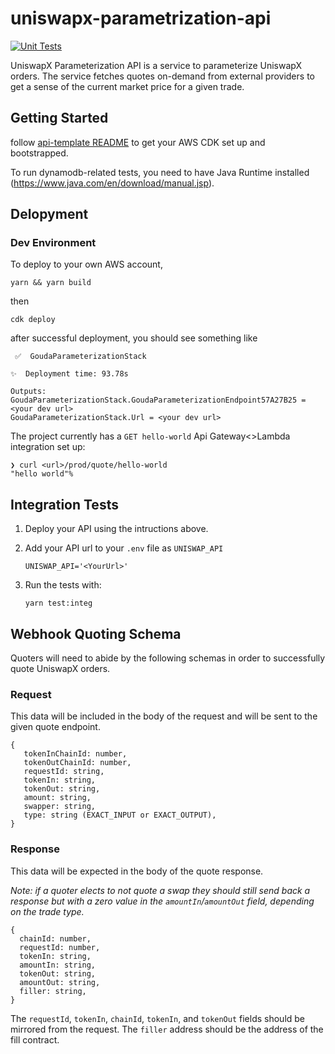 # uniswapx-parametrization-api

[![Unit Tests](https://github.com/Uniswap/uniswapx-parameterization-api/actions/workflows/test.yml/badge.svg)](https://github.com/Uniswap/uniswapx-parameterization-api/actions/workflows/test.yml)

UniswapX Parameterization API is a service to parameterize UniswapX orders. The service fetches quotes on-demand from external providers to get a sense of the current market price for a given trade.

## Getting Started

follow [api-template README](https://github.com/Uniswap/api-template#first-time-developing-on-aws-or-with-cdk) to get your AWS CDK set up and bootstrapped.

To run dynamodb-related tests, you need to have Java Runtime installed (https://www.java.com/en/download/manual.jsp).

## Delopyment

### Dev Environment

To deploy to your own AWS account,

```
yarn && yarn build
```

then

```
cdk deploy
```

after successful deployment, you should see something like

```
 ✅  GoudaParameterizationStack

✨  Deployment time: 93.78s

Outputs:
GoudaParameterizationStack.GoudaParameterizationEndpoint57A27B25 = <your dev url>
GoudaParameterizationStack.Url = <your dev url>
```

The project currently has a `GET hello-world` Api Gateway<>Lambda integration set up:

```
❯ curl <url>/prod/quote/hello-world
"hello world"%
```

## Integration Tests

1. Deploy your API using the intructions above.

1. Add your API url to your `.env` file as `UNISWAP_API`

   ```
   UNISWAP_API='<YourUrl>'
   ```

1. Run the tests with:
   ```
   yarn test:integ
   ```

## Webhook Quoting Schema

Quoters will need to abide by the following schemas in order to successfully quote UniswapX orders.

### Request

This data will be included in the body of the request and will be sent to the given quote endpoint.

```
{
   tokenInChainId: number,
   tokenOutChainId: number,
   requestId: string,
   tokenIn: string,
   tokenOut: string,
   amount: string,
   swapper: string,
   type: string (EXACT_INPUT or EXACT_OUTPUT),
}
```

### Response

This data will be expected in the body of the quote response.

_Note: if a quoter elects to not quote a swap they should still send back a response but with a zero value in the `amountIn`/`amountOut` field, depending on the trade type._

```
{
  chainId: number,
  requestId: number,
  tokenIn: string,
  amountIn: string,
  tokenOut: string,
  amountOut: string,
  filler: string,
}
```

The `requestId`, `tokenIn`, `chainId`, `tokenIn`, and `tokenOut` fields should be mirrored from the request. The `filler` address should be the address of the fill contract.
